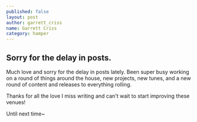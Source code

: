 ```yaml
---
published: false
layout: post
author: garrett_criss
name: Garrett Criss
category: hamper
---
```



## Sorry for the delay in posts.

Much love and sorry for the delay in posts lately. Been super busy working on a round of things around the house, new projects, new tunes, and a new round of content and releases to everything rolling. 

Thanks for all the love I miss writing and can't wait to start improving these venues!

Until next time~


